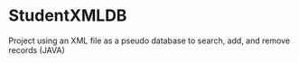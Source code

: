 # StudentXMLDB
Project using an XML file as a pseudo database to search, add, and remove records (JAVA)
